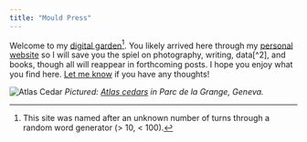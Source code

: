 ```yaml
---
title: "Mould Press"
---
```


Welcome to my [digital garden](tab:https://www.technologyreview.com/2020/09/03/1007716/digital-gardens-let-you-cultivate-your-own-little-bit-of-the-internet/)[^1]. You likely arrived here through my [personal website](tab:https://surbhib.me/) so I will save you the spiel on photography, writing, data[^2], and books, though all will reappear in forthcoming posts. I hope you enjoy what you find here. [Let me know](tab:https://twitter.com/_surbhib) if you have any thoughts!

![Atlas Cedar](https://i.imgur.com/E26ZsYK.jpeg)
_Pictured: [Atlas cedars](tab:https://www.inaturalist.org/taxa/136234-Cedrus-atlantica) in Parc de la Grange, Geneva._

[^1]: This site was named after an unknown number of turns through a random word generator (> 10, < 100).